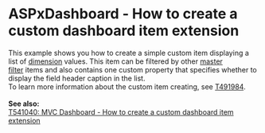 # ASPxDashboard - How to create a custom dashboard item extension


This example shows you how to create a simple custom item displaying a list of <a href="https://documentation.devexpress.com/#Dashboard/CustomDocument116523">dimension</a> values. This item can be filtered by other <a href="https://documentation.devexpress.com/#Dashboard/CustomDocument117060">master filter</a> items and also contains one custom property that specifies whether to display the field header caption in the list.<br>To learn more information about the custom item creating, see <a href="https://www.devexpress.com/Support/Center/p/T491984">T491984</a>.<br><br><strong>See also:</strong><br><a href="https://www.devexpress.com/Support/Center/p/T541040">T541040: MVC Dashboard - How to create a custom dashboard item extension</a>

<br/>


